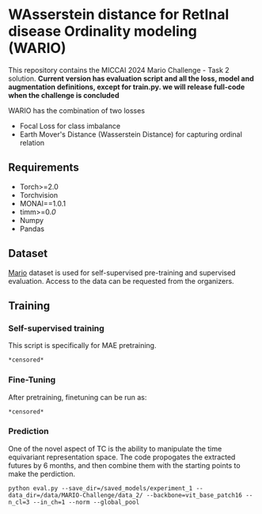# WAsserstein distance for RetInal disease Ordinality modeling (WARIO)
 
This repository contains the MICCAI 2024 Mario Challenge - Task 2 solution.
**Current version has evaluation script and all the loss, model and augmentation definitions, except for train.py. we will release full-code when the challenge is concluded**

WARIO has the combination of two losses
* Focal Loss for class imbalance
* Earth Mover's Distance (Wasserstein Distance) for capturing ordinal relation

## Requirements
- Torch>=2.0
- Torchvision
- MONAI==1.0.1
- timm>=0.*0*
- Numpy
- Pandas

## Dataset

 [Mario](https://www.codabench.org/competitions/2851/) dataset is used for self-supervised pre-training and supervised evaluation. Access to the data can be requested from the organizers.

## Training

### Self-supervised training
This script is specifically for MAE pretraining.

    *censored*

### Fine-Tuning
After pretraining, finetuning can be run as:

    *censored*

### Prediction
One of the novel aspect of TC is the ability to manipulate the time equivariant representation space. The code propogates the extracted futures by 6 months, and then combine them with the starting points to make the perdiction.

    python eval.py --save_dir=/saved_models/experiment_1 --data_dir=/data/MARIO-Challenge/data_2/ --backbone=vit_base_patch16 --n_cl=3 --in_ch=1 --norm --global_pool